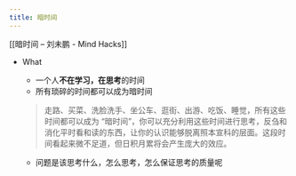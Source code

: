 ```yaml
---
title: 暗时间
---
```

[[暗时间 – 刘未鹏 - Mind Hacks]]
- What
	- 一个人**不在学习，在思考**的时间
	- 所有琐碎的时间都可以成为暗时间
	> 走路、买菜、洗脸洗手、坐公车、逛街、出游、吃饭、睡觉，所有这些时间都可以成为 “暗时间”，你可以充分利用这些时间进行思考，反刍和消化平时看和读的东西，让你的认识能够脱离照本宣科的层面。这段时间看起来微不足道，但日积月累将会产生庞大的效应。

	- 问题是该思考什么，怎么思考，怎么保证思考的质量呢